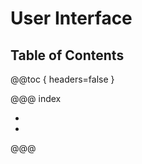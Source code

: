 # User Interface

## Table of Contents

@@toc { headers=false }

@@@ index

- [ ](actionbar.md)
- [ ](search.md)

@@@
